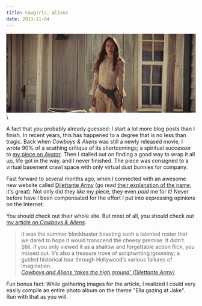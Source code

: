 ```yaml
---
title: Cowgirls, Aliens
date: 2013-11-04
---
```


![Ella](/images/cowboys-aliens/ella.jpg)\ 

A fact that you probably already guessed: I start a lot more blog posts than I finish.
In recent years, this has happened to a degree that is no less than tragic. Back when
<cite>Cowboys & Aliens</cite> was still a newly released movie, I wrote 90% of a scathing
critique of its shortcomings; a spiritual successor to
[my piece on <cite>Avatar</cite>](http://blog.iangreenleaf.com/2010/01/avatar-and-fetishizing-other.html).
Then I stalled out on finding a good way to wrap it all up, life got in the way, and I
never finished. The piece was consigned to a virtual basement crawl space with only
virtual dust bunnies for company.

Fast forward to several months ago, when I connected with an awesome new website called
[Dilettante Army](http://www.dilettantearmy.com/) (go read
[their explanation of the name](http://www.dilettantearmy.com/about), it's great).
Not only did they _like_ my piece, they even _paid_ me for it! Never before have I been
compensated for the effort I put into expressing opinions on the Internet.

You should check out their whole site. But most of all, you should check out
[my article on <cite>Cowboys & Aliens</cite>](http://www.dilettantearmy.com/rants/243).

<blockquote>
It was the summer blockbuster boasting such a talented roster that we
dared to hope it would transcend the cheesy premise. It didn’t. Still,
if you only viewed it as a shallow and forgettable action flick, you
missed out. It’s also a treasure trove of scriptwriting ignominy; a
guided historical tour through Hollywood’s various failures of
imagination.
<footer>
  <cite><a href="http://www.dilettantearmy.com/rants/243">Cowboys and Aliens 'takes the high ground' (Dilettante Army)</a></cite>
</footer>
</blockquote>

Fun bonus fact: While gathering images for the article, I realized I could very easily compile an entire photo album on the theme "Ella gazing at Jake". Run with that as you will.
